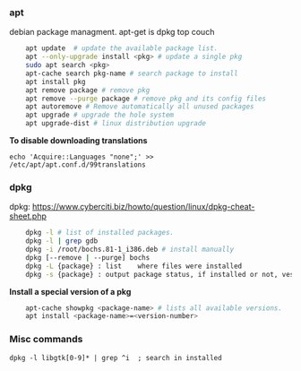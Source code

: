 
### apt

debian package managment. apt-get is dpkg top couch  

```sh
	apt update  # update the available package list.
	apt --only-upgrade install <pkg> # update a single pkg
	sudo apt search <pkg> 
	apt-cache search pkg-name # search package to install
	apt install pkg
	apt remove package # remove pkg
	apt remove --purge package # remove pkg and its config files
	apt autoremove # Remove automatically all unused packages
	apt upgrade # upgrade the hole system
	apt upgrade-dist # linux distribution upgrade
```

**To disable downloading translations**

    echo 'Acquire::Languages "none";' >> /etc/apt/apt.conf.d/99translations

### dpkg

dpkg: https://www.cyberciti.biz/howto/question/linux/dpkg-cheat-sheet.php  

```sh
	dpkg -l # list of installed packages.
    dpkg -l | grep gdb
	dpkg -i /root/bochs.81-1_i386.deb # install manually
	dpkg [--remove | --purge] bochs
	dpkg -L {package} : list	where files were installed
	dpkg -s {package} : output package status, if installed or not, vesrion, dependencies
```

**Install a special version of a pkg**

```sh
	apt-cache showpkg <package-name> # lists all available versions. 
	apt install <package-name>=<version-number>
```

### Misc commands

    dpkg -l libgtk[0-9]* | grep ^i  ; search in installed

